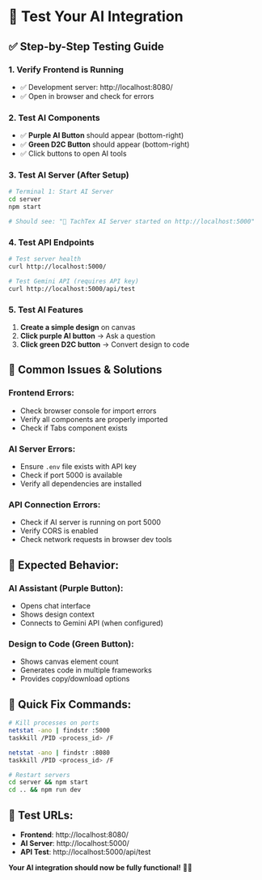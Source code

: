 # 🧪 Test Your AI Integration

## ✅ **Step-by-Step Testing Guide**

### **1. Verify Frontend is Running**
- ✅ Development server: http://localhost:8080/
- ✅ Open in browser and check for errors

### **2. Test AI Components**
- ✅ **Purple AI Button** should appear (bottom-right)
- ✅ **Green D2C Button** should appear (bottom-right)
- ✅ Click buttons to open AI tools

### **3. Test AI Server (After Setup)**
```bash
# Terminal 1: Start AI Server
cd server
npm start

# Should see: "🚀 TachTex AI Server started on http://localhost:5000"
```

### **4. Test API Endpoints**
```bash
# Test server health
curl http://localhost:5000/

# Test Gemini API (requires API key)
curl http://localhost:5000/api/test
```

### **5. Test AI Features**
1. **Create a simple design** on canvas
2. **Click purple AI button** → Ask a question
3. **Click green D2C button** → Convert design to code

## 🚨 **Common Issues & Solutions**

### **Frontend Errors:**
- Check browser console for import errors
- Verify all components are properly imported
- Check if Tabs component exists

### **AI Server Errors:**
- Ensure `.env` file exists with API key
- Check if port 5000 is available
- Verify all dependencies are installed

### **API Connection Errors:**
- Check if AI server is running on port 5000
- Verify CORS is enabled
- Check network requests in browser dev tools

## 🎯 **Expected Behavior:**

### **AI Assistant (Purple Button):**
- Opens chat interface
- Shows design context
- Connects to Gemini API (when configured)

### **Design to Code (Green Button):**
- Shows canvas element count
- Generates code in multiple frameworks
- Provides copy/download options

## 🔧 **Quick Fix Commands:**

```bash
# Kill processes on ports
netstat -ano | findstr :5000
taskkill /PID <process_id> /F

netstat -ano | findstr :8080
taskkill /PID <process_id> /F

# Restart servers
cd server && npm start
cd .. && npm run dev
```

## 📱 **Test URLs:**
- **Frontend**: http://localhost:8080/
- **AI Server**: http://localhost:5000/
- **API Test**: http://localhost:5000/api/test

**Your AI integration should now be fully functional!** 🚀✨
